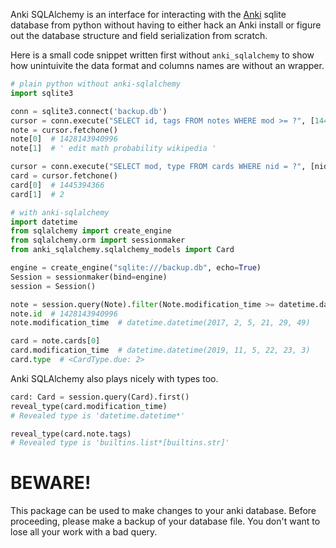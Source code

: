 Anki SQLAlchemy is an interface for interacting with the
[Anki](https://apps.ankiweb.net/) sqlite database from python without having to
either hack an Anki install or figure out the database structure and field
serialization from scratch.

Here is a small code snippet written first without `anki_sqlalchemy` to show
how unintuivite the data format and columns names are without an wrapper.

```python
# plain python without anki-sqlalchemy
import sqlite3

conn = sqlite3.connect('backup.db')
cursor = conn.execute("SELECT id, tags FROM notes WHERE mod >= ?", [1445394366])
note = cursor.fetchone()
note[0]  # 1428143940996
note[1]  # ' edit math probability wikipedia '

cursor = conn.execute("SELECT mod, type FROM cards WHERE nid = ?", [nid])
card = cursor.fetchone()
card[0]  # 1445394366
card[1]  # 2
```

```python
# with anki-sqlalchemy
import datetime
from sqlalchemy import create_engine
from sqlalchemy.orm import sessionmaker
from anki_sqlalchemy.sqlalchemy_models import Card

engine = create_engine("sqlite:///backup.db", echo=True)
Session = sessionmaker(bind=engine)
session = Session()

note = session.query(Note).filter(Note.modification_time >= datetime.datetime(2017, 2, 5, 21, 29, 49)).first()
note.id  # 1428143940996
note.modification_time  # datetime.datetime(2017, 2, 5, 21, 29, 49)

card = note.cards[0]
card.modification_time  # datetime.datetime(2019, 11, 5, 22, 23, 3)
card.type  # <CardType.due: 2>
```

Anki SQLAlchemy also plays nicely with types too.

```python
card: Card = session.query(Card).first()
reveal_type(card.modification_time)
# Revealed type is 'datetime.datetime*'

reveal_type(card.note.tags)
# Revealed type is 'builtins.list*[builtins.str]'
```

# BEWARE!

This package can be used to make changes to your anki database. Before
proceeding, please make a backup of your database file. You don't want to lose
all your work with a bad query.
